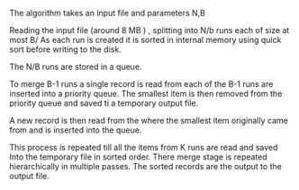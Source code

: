 The algorithm takes  an input file and parameters N,B

Reading the input file (around 8 MB ) , splitting into N/b runs each of
size at most B/
As each run is created it is sorted in internal memory using quick sort
before writing to the disk.

The N/B runs are stored in a queue.

To merge B-1 runs a single record is read from each of the B-1 runs are
inserted into a priority queue.
The smallest item is then removed from the priority queue and saved ti
a temporary output file.

A new record is then read from the where the smallest item originally
came from and is inserted into the queue.

This process is repeated till all the items from K runs are read and
saved Into the temporary file in sorted order. There merge stage is
repeated hierarchically in multiple passes.
The sorted records are the output to the output file.
